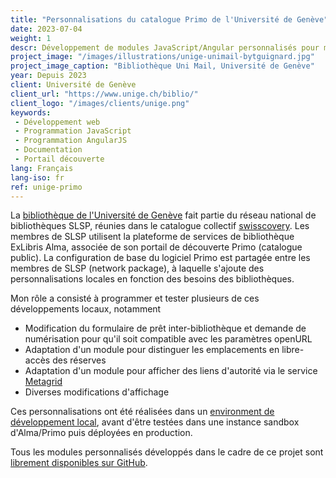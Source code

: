 ```yaml
---
title: "Personnalisations du catalogue Primo de l'Université de Genève"
date: 2023-07-04
weight: 1
descr: Développement de modules JavaScript/Angular personnalisés pour modifier l'affichage du catalogue public Alma/Primo de l'UNIGE.
project_image: "/images/illustrations/unige-unimail-bytguignard.jpg"
project_image_caption: "Bibliothèque Uni Mail, Université de Genève"
year: Depuis 2023
client: Université de Genève
client_url: "https://www.unige.ch/biblio/"
client_logo: "/images/clients/unige.png"
keywords: 
 - Développement web
 - Programmation JavaScript
 - Programmation AngularJS
 - Documentation
 - Portail découverte
lang: Français
lang-iso: fr
ref: unige-primo
---
```


La [bibliothèque de l'Université de Genève](https://www.unige.ch/biblio/fr) fait partie du réseau national de bibliothèques SLSP,
réunies dans le catalogue collectif [swisscovery](https://swisscovery.slsp.ch). Les membres de SLSP utilisent la plateforme de services de bibliothèque
ExLibris Alma, associée de son portail de découverte Primo (catalogue public). La configuration de base du logiciel Primo est partagée entre
les membres de SLSP (network package), à laquelle s'ajoute des personnalisations locales en fonction des besoins des bibliothèques.

Mon rôle a consisté à programmer et tester plusieurs de ces développements locaux, notamment
 
* Modification du formulaire de prêt inter-bibliothèque et demande de numérisation pour qu'il soit compatible avec les paramètres openURL
* Adaptation d'un module pour distinguer les emplacements en libre-accès des réserves
* Adaptation d'un module pour afficher des liens d'autorité via le service [Metagrid](https://metagrid.ch)
* Diverses modifications d'affichage

Ces personnalisations ont été réalisées dans un [environment de développement local](https://github.com/ExLibrisGroup/primo-explore-devenv),
avant d'être testées dans une instance sandbox d'Alma/Primo puis déployées en production.

Tous les modules personnalisés développés dans le cadre de ce projet sont [librement disponibles sur GitHub](https://github.com/dis-unige/swisscovery-vu3).
